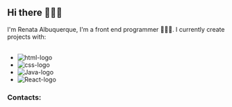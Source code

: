## Hi there 🙋🏻‍♀️

I'm Renata Albuquerque, I'm a front end programmer 👩🏻‍💻. I currently create projects with:
<br>
<br>
- <img src="https://img.shields.io/badge/HTML-239120?style=for-the-badge&logo=html5&logoColor=white" alt="html-logo" />
- <img src="https://img.shields.io/badge/CSS-239120?&style=for-the-badge&logo=css3&logoColor=white" alt="css-logo" />
- <img src="https://img.shields.io/badge/JavaScript-323330?style=for-the-badge&logo=javascript&logoColor=F7DF1E" alt="Java-logo" />
- <img src="https://img.shields.io/badge/react%20os-0088CC?style=for-the-badge&logo=reactos&logoColor=white" alt="React-logo" />

### Contacts: 

<p>
  <a href="https://www.instagram.com/reh__albuquerque?igsh=MW43djlpNnFrYjFnbQ%3D%3D&utm_source=qr">
  </a>
</p>
